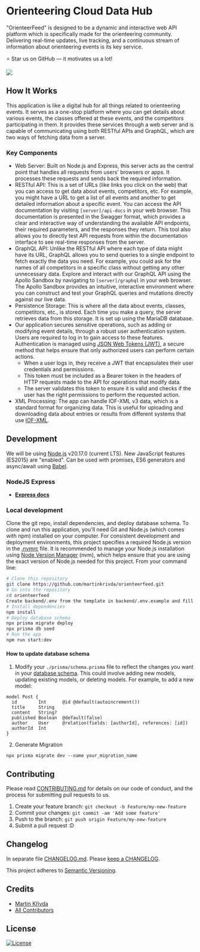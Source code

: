 # Orienteering Cloud Data Hub

"OrienteerFeed" is designed to be a dynamic and interactive web API platform which is specifically made for the orienteering community. Delivering real-time updates, live tracking, and a continuous stream of information about orienteering events is its key service.

⭐ Star us on GitHub — it motivates us a lot!

[![](https://dcbadge.limes.pink/api/server/https://discord.gg/bXHnBcNWNc)](https://discord.gg/https://discord.gg/bXHnBcNWNc)

## How It Works

This application is like a digital hub for all things related to orienteering events. It serves as a one-stop platform where you can get details about various events, the classes offered at these events, and the competitors participating in them. It provides these services through a web server and is capable of communicating using both RESTful APIs and GraphQL, which are two ways of fetching data from a server.

### Key Components

- Web Server: Built on Node.js and Express, this server acts as the central point that handles all requests from users' browsers or apps. It processes these requests and sends back the required information.
- RESTful API: This is a set of URLs (like links you click on the web) that you can access to get data about events, competitors, etc. For example, you might have a URL to get a list of all events and another to get detailed information about a specific event. You can access the API documentation by visiting `[server]/api-docs` in your web browser. This documentation is presented in the Swagger format, which provides a clear and interactive way of understanding the available API endpoints, their required parameters, and the responses they return. This tool also allows you to directly test API requests from within the documentation interface to see real-time responses from the server.
- GraphQL API: Unlike the RESTful API where each type of data might have its URL, GraphQL allows you to send queries to a single endpoint to fetch exactly the data you need. For example, you could ask for the names of all competitors in a specific class without getting any other unnecessary data. Explore and interact with our GraphQL API using the Apollo Sandbox by navigating to `[server]/graphql` in your web browser. The Apollo Sandbox provides an intuitive, interactive environment where you can construct and test your GraphQL queries and mutations directly against our live data.
- Persistence Storage: This is where all the data about events, classes, competitors, etc., is stored. Each time you make a query, the server retrieves data from this storage. It is set up using the MariaDB database.
- Our application secures sensitive operations, such as adding or modifying event details, through a robust user authentication system. Users are required to log in to gain access to these features. Authentication is managed using [JSON Web Tokens (JWT)](https://jwt.io/), a secure method that helps ensure that only authorized users can perform certain actions.
  - When a user logs in, they receive a JWT that encapsulates their user credentials and permissions.
  - This token must be included as a Bearer token in the headers of HTTP requests made to the API for operations that modify data.
  - The server validates this token to ensure it is valid and checks if the user has the right permissions to perform the requested action.
- XML Processing: The app can handle IOF-XML v3 data, which is a standard format for organizing data. This is useful for uploading and downloading data about entries or results from different systems that use [IOF-XML](https://github.com/international-orienteering-federation/datastandard-v3).

## Development

We will be using [Node.js](https://nodejs.org/) v20.17.0 (current LTS).
New JavaScript features (ES2015) are "enabled". Can be used with promises, ES6 generators and async/await using [Babel](https://babeljs.io/).

### NodeJS Express

- **[Express docs](https://expressjs.com/en/starter/hello-world.html)**

### Local development

Clone the git repo, install dependencies, and deploy database schema.
To clone and run this application, you'll need Git and Node.js (which comes with npm) installed on your computer. For consistent development and deployment environments, this project specifies a required Node.js version in the [.nvmrc](./.nvmrc) file. It is recommended to manage your Node.js installation using [Node Version Manager](https://github.com/nvm-sh/nvm) (nvm), which helps ensure that you are using the exact version of Node.js needed for this project. From your command line:

```bash
# Clone this repository
git clone https://github.com/martinkrivda/orienteerfeed.git
# Go into the repository
cd orienteerfeed
Create backend/.env from the template in backend/.env.example and fill in the credentials to your database and keys to 3rd party.
# Install dependencies
npm install
# Deploy database schema
npx prisma migrate deploy
npx prisma db seed
# Run the app
npm run start:dev
```

#### How to update database schema

1. Modify your `./prisma/schema.prisma` file to reflect the changes you want in your [database schema](https://www.prisma.io/docs/orm/prisma-schema/data-model/models). This could involve adding new models, updating existing models, or deleting models. For example, to add a new model:

```
model Post {
  id        Int      @id @default(autoincrement())
  title     String
  content   String?
  published Boolean  @default(false)
  author    User     @relation(fields: [authorId], references: [id])
  authorId  Int
}
```

2. Generate Migration

```
npx prisma migrate dev --name your_migration_name
```

## Contributing

Please read [CONTRIBUTING.md](./CONTRIBUTING.md) for details on our code of conduct, and the process for submitting pull requests to us.

1. Create your feature branch: `git checkout -b Feature/my-new-feature`
2. Commit your changes: `git commit -am 'Add some feature'`
3. Push to the branch: `git push origin Feature/my-new-feature`
4. Submit a pull request :D

## Changelog

In separate file [CHANGELOG.md](CHANGELOG.md). Please [keep a CHANGELOG](https://keepachangelog.com/).

This project adheres to [Semantic Versioning](https://semver.org/).

## Credits

- [Martin Křivda](https://github.com/martinkrivda)
- [All Contributors](https://github.com/martinkrivda/orienteerfeed/graphs/contributors)

## License

[![License](https://img.shields.io/badge/license-GPLv3-blue.svg)](/LICENSE)

